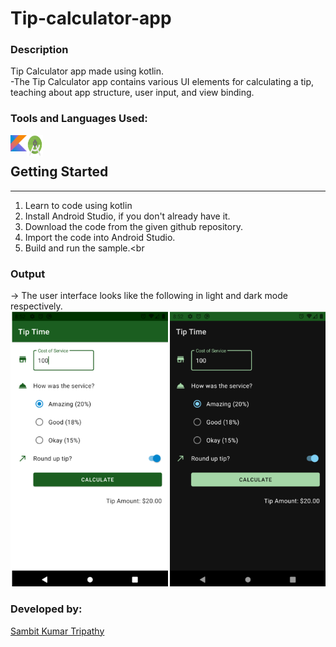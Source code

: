 # Tip-calculator-app<br>
### Description
Tip Calculator app made using kotlin.<br>
-The Tip Calculator app contains various UI elements for calculating a tip, teaching about app structure, user input, and view binding.<br>


### Tools and Languages Used:
<img align="left" alt="kotlin" width="26px" src="kotlin.png" />
<img align="left" alt="Android Studio" width="26px" height="34px" src="android.png" />
<br>

## Getting Started
----------------------
1. Learn to code using kotlin<br>
2. Install Android Studio, if you don't already have it.<br>
3. Download the code from the given github repository.<br>
4. Import the code into Android Studio.<br>
5. Build and run the sample.<br


### Output
-> The user interface looks like the following in light and dark mode respectively.<br>
<img alt="output"  src="output.png" />

### Developed by:
<a href="https://github.com/sambit221">Sambit Kumar Tripathy</a>
